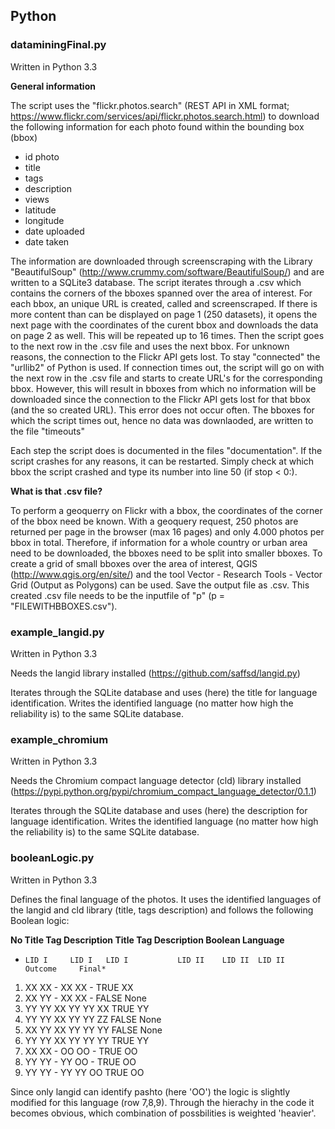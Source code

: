 <h2>Python</h2>

<h3>dataminingFinal.py</h3>

Written in Python 3.3


**General information**

The script uses the "flickr.photos.search" (REST API in XML format; https://www.flickr.com/services/api/flickr.photos.search.html) to download the following information for each photo found within the bounding box (bbox)

- id photo
- title
- tags
- description 
- views
- latitude
- longitude
- date uploaded
- date taken

The information are downloaded through screenscraping with the Library "BeautifulSoup" (http://www.crummy.com/software/BeautifulSoup/) and are written to a SQLite3 database.
The script iterates through a .csv which contains the corners of the bboxes spanned over the area of interest.
For each bbox, an unique URL is created, called and screenscraped. If there is more content than can be displayed on page 1 (250 datasets), it opens the next page with the coordinates of the curent bbox and downloads the data on page 2 as well. This will be repeated up to 16 times. Then the script goes to the next row in the .csv file and uses the next bbox.
For unknown reasons, the connection to the Flickr API gets lost. To stay "connected" the "urllib2" of Python is used. If connection times out, the script will go on with the next row in the .csv file and starts to create URL's for the corresponding bbox. 
However, this will result in bboxes from which no information will be downloaded since the connection to the Flickr API gets lost for that bbox (and the so created URL). This error does not occur often. The bboxes for which the script times out, hence no data was downlaoded, are written to the file "timeouts" 

Each step the script does is documented in the files "documentation". If the script crashes for any reasons, it can be restarted. Simply check at which bbox the script crashed and type its number into line 50 (if stop < 0:). 



**What is that .csv file?**

To perform a geoquerry on Flickr with a bbox, the coordinates of the corner of the bbox need be known. 
With a geoquery request, 250 photos are returned per page in the browser (max 16 pages) and only 4.000 photos per bbox in total. Therefore, if information for a whole country or urban area need to be downloaded, the bboxes need to be split into smaller bboxes. 
To create a grid of small bboxes over the area of interest, QGIS (http://www.qgis.org/en/site/) and the tool Vector - Research Tools - Vector Grid (Output as Polygons) can be used. Save the output file as .csv.
This created .csv file needs to be the inputfile of "p" (p = "FILEWITHBBOXES.csv").



<h3> example_langid.py</h3>
 
 Written in Python 3.3

 Needs the langid library installed (https://github.com/saffsd/langid.py)

 Iterates through the SQLite database and uses (here) the title for language identification. Writes the identified language (no matter how high the reliability is) to the same SQLite database.



<h3>example_chromium</h3>

Written in Python 3.3

Needs the Chromium compact language detector (cld) library installed (https://pypi.python.org/pypi/chromium_compact_language_detector/0.1.1)

 Iterates through the SQLite database and uses (here) the description for language identification. Writes the identified language (no matter how high the reliability is) to the same SQLite database.



<h3>booleanLogic.py</h3>

Written in Python 3.3

Defines the final language of the photos. It uses the identified languages of the langid and cld library (title, tags description) and follows the following Boolean logic:

**No   Title     Tag     Description     Title     Tag     Description     Boolean     Language**
*     LID I     LID I   LID I           LID II    LID II  LID II          Outcome     Final*
1.   XX        XX      -               XX        XX      -               TRUE        XX
2.   XX        YY      -               XX        XX      -               FALSE       None
3.   YY        YY      XX              YY        YY      XX              TRUE        YY
4.   YY        YY      XX              YY        YY      ZZ              FALSE       None
5.   XX        YY      XX              YY        YY      YY              FALSE       None
6.   YY        YY      XX              YY        YY      YY              TRUE        YY
7.   XX        XX      -               OO        OO      -               TRUE        OO
8.   YY        YY      -               YY        OO      -               TRUE        OO
9.   YY        YY      -               YY        YY      OO              TRUE        OO

Since only langid can identify pashto (here 'OO') the logic is slightly modified for this language (row 7,8,9).
Through the hierachy in the code it becomes obvious, which combination of possbilities is weighted 'heavier'. 